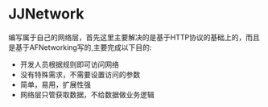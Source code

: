 # JJNetwork
编写属于自己的网络层，首先这里主要解决的是基于HTTP协议的基础上的，而且是基于AFNetworking写的,主要完成以下目的:

* 开发人员根据规则即可访问网络
* 没有特殊需求，不需要设置访问的参数
* 简单，易用，扩展性强
* 网络层只管获取数据，不给数据做业务逻辑
